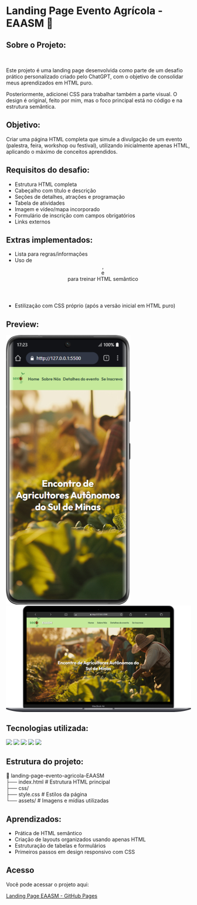 <h1>Landing Page Evento Agrícola - EAASM 🌱</h1>

<h2>Sobre o Projeto:</h2>
<br>
<p>Este projeto é uma landing page desenvolvida como parte de um desafio prático personalizado criado pelo ChatGPT, com o objetivo de consolidar meus aprendizados em HTML puro.</p>
<p>Posteriormente, adicionei CSS para trabalhar também a parte visual. O design é original, feito por mim, mas o foco principal está no código e na estrutura semântica.</p>

<h2>Objetivo:</h2>

<p>Criar uma página HTML completa que simule a divulgação de um evento (palestra, feira, workshop ou festival), utilizando inicialmente apenas HTML, aplicando o máximo de conceitos aprendidos.</p>

<h2>Requisitos do desafio:</h2>
<ul>
<li>Estrutura HTML completa</li>
<li>Cabeçalho com título e descrição</li>
<li>Seções de detalhes, atrações e programação</li>
<li>Tabela de atividades</li>
<li>Imagem e vídeo/mapa incorporado</li>
<li>Formulário de inscrição com campos obrigatórios</li>
<li>Links externos</li>
</ul>

<h2>Extras implementados:</h2>
<ul>
<li>Lista para regras/informações</li>
<li>Uso de <header>, <footer> e <nav> para treinar HTML semântico</li>
<li>Estilização com CSS próprio (após a versão inicial em HTML puro)</li>
</ul>

<h2> Preview:</h2>
<img src = "./ativos/Galaxy-S21-Ultra-127.0.0.1.png">
<img src = "./ativos/Macbook-Air-127.0.0.1 (2).png">

<h2>Tecnologias utilizada:</h2>
<p>
<img src="https://img.shields.io/badge/html5-%23E34F26.svg?style=for-the-badge&logo=html5&logoColor=white">
<img src="https://img.shields.io/badge/css3-%231572B6.svg?style=for-the-badge&logo=css3&logoColor=white">
<img src="https://img.shields.io/badge/figma-%23F24E1E.svg?style=for-the-badge&logo=figma&logoColor=white">
<img src="https://img.shields.io/badge/github%20pages-121013?style=for-the-badge&logo=github&logoColor=white">
<img src="https://img.shields.io/badge/git-%23F05033.svg?style=for-the-badge&logo=git&logoColor=white">
</p>
<h2>Estrutura do projeto:</h2>
📁 landing-page-evento-agricola-EAASM <br>
├── index.html   # Estrutura HTML principal<br>
├── css/<br>
   ├── style.css  # Estilos da página <br>
└── assets/      # Imagens e mídias utilizadas <br>

<h2>Aprendizados:</h2>
<ul>
<li>Prática de HTML semântico</li>
<li>Criação de layouts organizados usando apenas HTML</li>
<li>Estruturação de tabelas e formulários</li>
<li>Primeiros passos em design responsivo com CSS</li>
</ul>

<h2>Acesso</h2>

<p>Você pode acessar o projeto aqui:</p>
<a href="https://kamaudev.github.io/landing-page-evento-agricola-EAASM/" target="_blanck">Landing Page EAASM - GitHub Pages</a>